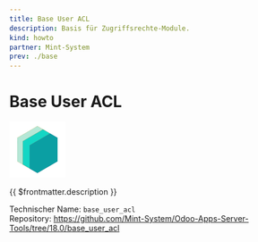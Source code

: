 ```yaml
---
title: Base User ACL
description: Basis für Zugriffsrechte-Module.
kind: howto
partner: Mint-System
prev: ./base
---
```


# Base User ACL

![icon_oms_box](attachments/icons_odoo_mint_system.png)

{{ $frontmatter.description }}

Technischer Name: `base_user_acl`\
Repository: <https://github.com/Mint-System/Odoo-Apps-Server-Tools/tree/18.0/base_user_acl>
